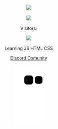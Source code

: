 <p align="center">

  
  <img src="https://discord.c99.nl/widget/theme-4/681564463002157081.png"/>
</p>
<p align="center">  
<img src="https://cdn.discordapp.com/attachments/842750459378008065/930202620444946482/eevee-cute.gif">
</p>
<p align="center">
    Visitors:
<p align="center">  
<img src="https://profile-counter.glitch.me/Sm1leJS/count.svg">
</p>
<p align="center">
Learning JS HTML CSS 
<p align="center">
    <a href="https://discord.gg/dbzsnhpxFB">Discord Comunity</a>
    

  <p align="center">
<a href="https://github.com/0draxx" target="_blank"><img src="https://github.com/rafaballerini/rafaballerini/blob/output/github-contribution-grid-snake.svg" alt="sneke"></a>
